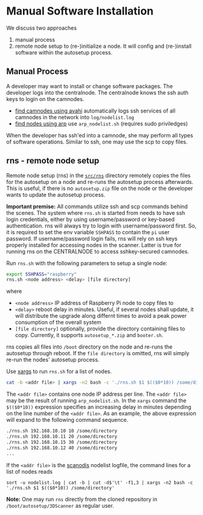 # Manual Software Installation

We discuss two approaches

1. manual process
1. remote node setup to (re-)initialize a node. It will config and (re-)install software within the autosetup process.

## Manual Process

A developer may want to install or change software packages. The developer logs into the centralnode. The centralnode knows the ssh auth keys to login on the camnodes.

* [find camnodes using avahi](scanodis.md#scanodis-link-local-discovery) automatically logs ssh services of all camnodes in the network into `log/nodelist.log`
* [find nodes using arp](../src/rns) use `arp_nodelist.sh` (requires sudo priviledges) 

When the developer has ssh'ed into a camnode, she may perform all types of software operations. Similar to ssh, one may use the scp to copy files. 

## rns - remote node setup

Remote node setup (rns) in the [`src/rns`](../src/rns) directory remotely copies the files for the autosetup on a node and re-runs the autosetup process afterwards. This is useful, if there is no `autosetup.zip` file on the node or the developer wants to update the autosetup process. 

**Important premise:** All commands utilize ssh and scp commands behind the scenes. The system where `rns.sh` is started from needs to have ssh login credentials, either by using username/password or key-based authentication. rns will always try to login with username/password first. So, it is required to set the env variable `SSHPASS` to contain the `pi` user password. If username/password login fails, rns will rely on ssh keys properly installed for accessing nodes in the scanner. Latter is true for running rns on the CENTRALNODE to access sshkey-secured camnodes. 

Run `rns.sh` with the following parameters to setup a single node:

```bash
export SSHPASS="raspberry"
rns.sh <node address> <delay> [file directory]
``` 

where 

* `<node address>` IP address of Raspberry Pi node to copy files to
* `<delay>` reboot delay in minutes. Useful, if several nodes shall update, it will distribute the upgrade along differnt times to avoid a peak power consumption of the overall system
* `[file directory]` optionally, provide the directory containing files to copy.  Currently, it supports `autosetup_*.zip` and `booter.sh`. 

rns copies all files into `/boot` directory on the node and re-runs the autosetup through reboot. If the `file directory` is omitted, rns will simply re-run the nodes' autosetup process.

Use [xargs](https://man7.org/linux/man-pages/man1/xargs.1.html) to run `rns.sh` for a list of nodes. 

```bash
cat -b <addr file> | xargs -n2 bash -c './rns.sh $1 $(($0*10)) /some/directory'
```

The `<addr file>` contains one node IP address per line. The `<addr file>` may be the result of running `arp_nodelist.sh`. In the `xargs` command the `$(($0*10))` expression specifies an increasing delay in minutes depending on the line number of the `<addr file>`. As an example, the above expression will expand to the following command sequence.

```bash
./rns.sh 192.168.10.10 10 /some/directory
./rns.sh 192.168.10.11 20 /some/directory
./rns.sh 192.168.10.15 30 /some/directory
./rns.sh 192.168.10.12 40 /some/directory
...
```

If the `<addr file>` is the [scanodis](scanodis.md) nodelist logfile, the command lines for a list of nodes reads 

```
sort -u nodelist.log | cat -b | cut -d$'\t' -f1,3 | xargs -n2 bash -c './rns.sh $1 $(($0*10)) /some/directory'
```

**Note:** One may run `rns` directly from the cloned repository in `/boot/autosetup/3DScanner` as regular user. 
